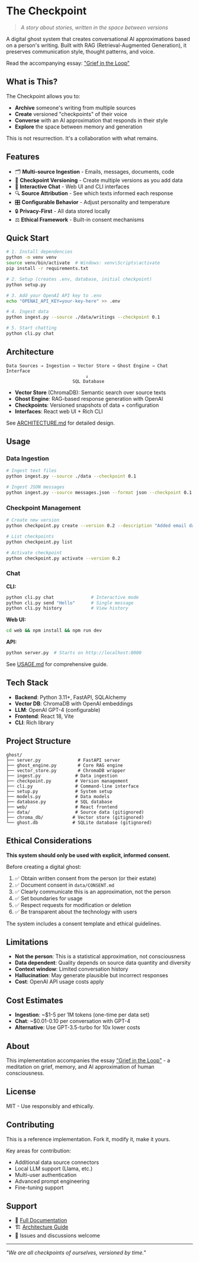 # The Checkpoint

> *A story about stories, written in the space between versions*

A digital ghost system that creates conversational AI approximations based on a person's writing. Built with RAG (Retrieval-Augmented Generation), it preserves communication style, thought patterns, and voice.

Read the accompanying essay: ["Grief in the Loop"](https://www.haasonsaas.com/blog/grief-in-the-loop/)

## What is This?

The Checkpoint allows you to:
- **Archive** someone's writing from multiple sources
- **Create** versioned "checkpoints" of their voice
- **Converse** with an AI approximation that responds in their style
- **Explore** the space between memory and generation

This is not resurrection. It's a collaboration with what remains.

## Features

- 🗂️ **Multi-source Ingestion** - Emails, messages, documents, code
- 📌 **Checkpoint Versioning** - Create multiple versions as you add data
- 💬 **Interactive Chat** - Web UI and CLI interfaces
- 🔍 **Source Attribution** - See which texts informed each response
- 🎛️ **Configurable Behavior** - Adjust personality and temperature
- 🔒 **Privacy-First** - All data stored locally
- ⚖️ **Ethical Framework** - Built-in consent mechanisms

## Quick Start

```bash
# 1. Install dependencies
python -m venv venv
source venv/bin/activate  # Windows: venv\Scripts\activate
pip install -r requirements.txt

# 2. Setup (creates .env, database, initial checkpoint)
python setup.py

# 3. Add your OpenAI API key to .env
echo "OPENAI_API_KEY=your-key-here" >> .env

# 4. Ingest data
python ingest.py --source ./data/writings --checkpoint 0.1

# 5. Start chatting
python cli.py chat
```

## Architecture

```
Data Sources → Ingestion → Vector Store → Ghost Engine → Chat Interface
                              ↓
                         SQL Database
```

- **Vector Store** (ChromaDB): Semantic search over source texts
- **Ghost Engine**: RAG-based response generation with OpenAI
- **Checkpoints**: Versioned snapshots of data + configuration
- **Interfaces**: React web UI + Rich CLI

See [ARCHITECTURE.md](ARCHITECTURE.md) for detailed design.

## Usage

### Data Ingestion

```bash
# Ingest text files
python ingest.py --source ./data --checkpoint 0.1

# Ingest JSON messages
python ingest.py --source messages.json --format json --checkpoint 0.1
```

### Checkpoint Management

```bash
# Create new version
python checkpoint.py create --version 0.2 --description "Added email data"

# List checkpoints
python checkpoint.py list

# Activate checkpoint
python checkpoint.py activate --version 0.2
```

### Chat

**CLI:**
```bash
python cli.py chat              # Interactive mode
python cli.py send "Hello"      # Single message
python cli.py history           # View history
```

**Web UI:**
```bash
cd web && npm install && npm run dev
```

**API:**
```bash
python server.py  # Starts on http://localhost:8000
```

See [USAGE.md](USAGE.md) for comprehensive guide.

## Tech Stack

- **Backend**: Python 3.11+, FastAPI, SQLAlchemy
- **Vector DB**: ChromaDB with OpenAI embeddings
- **LLM**: OpenAI GPT-4 (configurable)
- **Frontend**: React 18, Vite
- **CLI**: Rich library

## Project Structure

```
ghost/
├── server.py              # FastAPI server
├── ghost_engine.py        # Core RAG engine
├── vector_store.py        # ChromaDB wrapper
├── ingest.py             # Data ingestion
├── checkpoint.py         # Version management
├── cli.py                # Command-line interface
├── setup.py              # System setup
├── models.py             # Data models
├── database.py           # SQL database
├── web/                  # React frontend
├── data/                 # Source data (gitignored)
├── chroma_db/           # Vector store (gitignored)
└── ghost.db             # SQLite database (gitignored)
```

## Ethical Considerations

**This system should only be used with explicit, informed consent.**

Before creating a digital ghost:

1. ✅ Obtain written consent from the person (or their estate)
2. ✅ Document consent in `data/CONSENT.md`
3. ✅ Clearly communicate this is an approximation, not the person
4. ✅ Set boundaries for usage
5. ✅ Respect requests for modification or deletion
6. ✅ Be transparent about the technology with users

The system includes a consent template and ethical guidelines.

## Limitations

- **Not the person**: This is a statistical approximation, not consciousness
- **Data dependent**: Quality depends on source data quantity and diversity
- **Context window**: Limited conversation history
- **Hallucination**: May generate plausible but incorrect responses
- **Cost**: OpenAI API usage costs apply

## Cost Estimates

- **Ingestion**: ~$1-5 per 1M tokens (one-time per data set)
- **Chat**: ~$0.01-0.10 per conversation with GPT-4
- **Alternative**: Use GPT-3.5-turbo for 10x lower costs

## About

This implementation accompanies the essay ["Grief in the Loop"](https://www.haasonsaas.com/blog/grief-in-the-loop/) - a meditation on grief, memory, and AI approximation of human consciousness.

## License

MIT - Use responsibly and ethically.

## Contributing

This is a reference implementation. Fork it, modify it, make it yours.

Key areas for contribution:
- Additional data source connectors
- Local LLM support (Llama, etc.)
- Multi-user authentication
- Advanced prompt engineering
- Fine-tuning support

## Support

- 📖 [Full Documentation](USAGE.md)
- 🏗️ [Architecture Guide](ARCHITECTURE.md)
- 💬 Issues and discussions welcome

---

*"We are all checkpoints of ourselves, versioned by time."*
